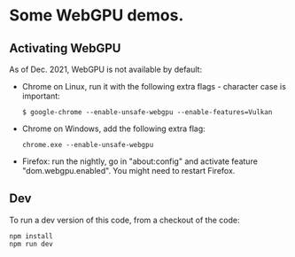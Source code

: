 # Some WebGPU demos.

## Activating WebGPU
As of Dec. 2021, WebGPU is not available by default:

- Chrome on Linux, run it with the following extra flags - character case is important:
  ```
  $ google-chrome --enable-unsafe-webgpu --enable-features=Vulkan
  ```
- Chrome on Windows, add the following extra flag:
  ```
  chrome.exe --enable-unsafe-webgpu
  ```
- Firefox: run the nightly, go in "about:config" and activate feature "dom.webgpu.enabled". You might need to restart Firefox.

## Dev
To run a dev version of this code, from a checkout of the code:
```
npm install
npm run dev
```